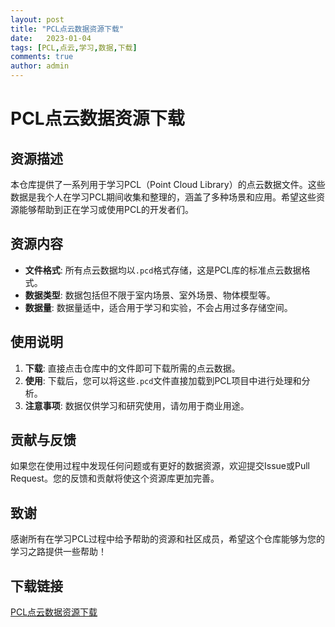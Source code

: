```yaml
---
layout: post
title: "PCL点云数据资源下载"
date:   2023-01-04
tags: [PCL,点云,学习,数据,下载]
comments: true
author: admin
---
```

# PCL点云数据资源下载

## 资源描述

本仓库提供了一系列用于学习PCL（Point Cloud Library）的点云数据文件。这些数据是我个人在学习PCL期间收集和整理的，涵盖了多种场景和应用。希望这些资源能够帮助到正在学习或使用PCL的开发者们。

## 资源内容

- **文件格式**: 所有点云数据均以`.pcd`格式存储，这是PCL库的标准点云数据格式。
- **数据类型**: 数据包括但不限于室内场景、室外场景、物体模型等。
- **数据量**: 数据量适中，适合用于学习和实验，不会占用过多存储空间。

## 使用说明

1. **下载**: 直接点击仓库中的文件即可下载所需的点云数据。
2. **使用**: 下载后，您可以将这些`.pcd`文件直接加载到PCL项目中进行处理和分析。
3. **注意事项**: 数据仅供学习和研究使用，请勿用于商业用途。

## 贡献与反馈

如果您在使用过程中发现任何问题或有更好的数据资源，欢迎提交Issue或Pull Request。您的反馈和贡献将使这个资源库更加完善。

## 致谢

感谢所有在学习PCL过程中给予帮助的资源和社区成员，希望这个仓库能够为您的学习之路提供一些帮助！

## 下载链接

[PCL点云数据资源下载](https://pan.quark.cn/s/bd01f92fa8c9)